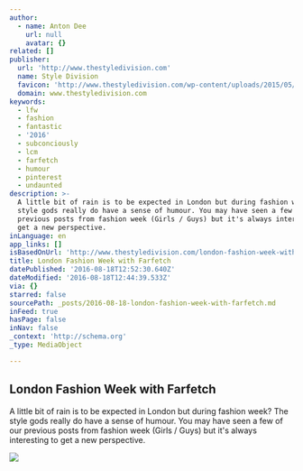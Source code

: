 ```yaml
---
author:
  - name: Anton Dee
    url: null
    avatar: {}
related: []
publisher:
  url: 'http://www.thestyledivision.com'
  name: Style Division
  favicon: 'http://www.thestyledivision.com/wp-content/uploads/2015/05/favicon2-copy.png'
  domain: www.thestyledivision.com
keywords:
  - lfw
  - fashion
  - fantastic
  - '2016'
  - subconciously
  - lcm
  - farfetch
  - humour
  - pinterest
  - undaunted
description: >-
  A little bit of rain is to be expected in London but during fashion week? The
  style gods really do have a sense of humour. You may have seen a few of our
  previous posts from fashion week (Girls / Guys) but it's always interesting to
  get a new perspective.
inLanguage: en
app_links: []
isBasedOnUrl: 'http://www.thestyledivision.com/london-fashion-week-with-farfetch'
title: London Fashion Week with Farfetch
datePublished: '2016-08-18T12:52:30.640Z'
dateModified: '2016-08-18T12:44:39.533Z'
via: {}
starred: false
sourcePath: _posts/2016-08-18-london-fashion-week-with-farfetch.md
inFeed: true
hasPage: false
inNav: false
_context: 'http://schema.org'
_type: MediaObject

---
```

<article style=""><h1>London Fashion Week with Farfetch</h1><p>A little bit of rain is to be expected in London but during fashion week? The style gods really do have a sense of humour. You may have seen a few of our previous posts from fashion week (Girls / Guys) but it's always interesting to get a new perspective.</p><img src="http://www.thestyledivision.com/wp-content/uploads/2016/05/london-fashion-week-2016-men-women-street-style-21.jpg" /></article>